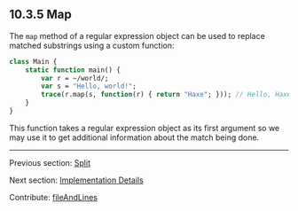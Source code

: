 ## 10.3.5 Map

The `map` method of a regular expression object can be used to replace matched substrings using a custom function:

```haxe
class Main {
    static function main() {
        var r = ~/world/;
        var s = "Hello, world!";
        trace(r.map(s, function(r) { return "Haxe"; })); // Hello, Haxe!
    }
}

```

This function takes a regular expression object as its first argument so we may use it to get additional information about the match being done.

---

Previous section: [Split](std-regex-split.md)

Next section: [Implementation Details](std-regex-implementation-details.md)

Contribute: [fileAndLines](https://github.com/HaxeFoundation/HaxeManual/blob/master/10-std.tex#L174-174)